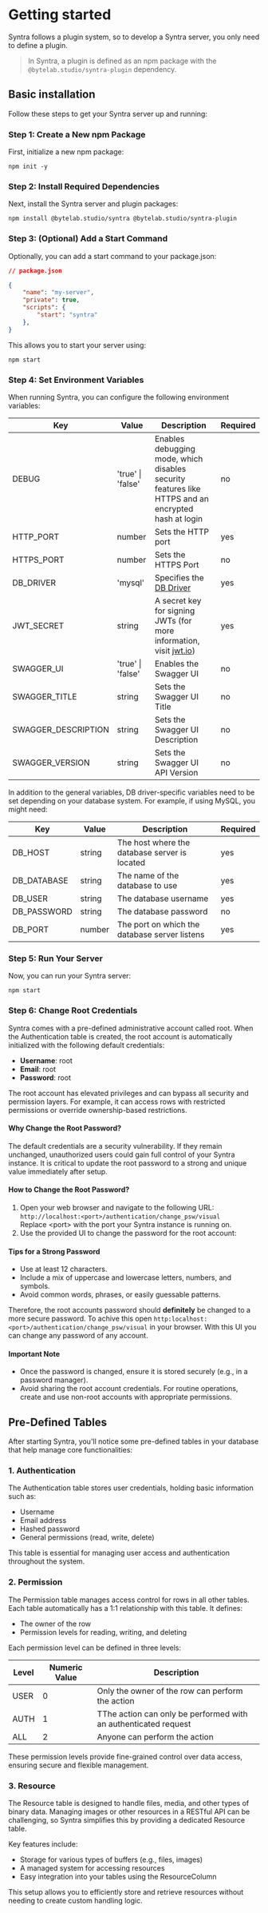 # Getting started

Syntra follows a plugin system, so to develop a Syntra server, you only need to define a plugin.

> In Syntra, a plugin is defined as an npm package with the `@bytelab.studio/syntra-plugin` dependency.

## Basic installation

Follow these steps to get your Syntra server up and running:

### Step 1: Create a New npm Package

First, initialize a new npm package:

```shell
npm init -y
```

### Step 2: Install Required Dependencies

Next, install the Syntra server and plugin packages:

```shell
npm install @bytelab.studio/syntra @bytelab.studio/syntra-plugin
```

### Step 3: (Optional) Add a Start Command

Optionally, you can add a start command to your package.json:

```json lines
// package.json

{
    "name": "my-server",
    "private": true,
    "scripts": {
        "start": "syntra"
    },
}
```

This allows you to start your server using:

```shell
npm start
```

### Step 4: Set Environment Variables

When running Syntra, you can configure the following environment variables:

| Key                 | Value             | Description                                                                                        | Required |
|---------------------|-------------------|----------------------------------------------------------------------------------------------------|----------|
| DEBUG               | 'true' \| 'false' | Enables debugging mode, which disables security features like HTTPS and an encrypted hash at login | no       |
| HTTP_PORT           | number            | Sets the HTTP port                                                                                 | yes      |
| HTTPS_PORT          | number            | Sets the HTTPS Port                                                                                | no       |
| DB_DRIVER           | 'mysql'           | Specifies the [DB Driver](./02-db-drivers.md)                                                      | yes      |
| JWT_SECRET          | string            | A secret key for signing JWTs (for more information, visit [jwt.io](https://jwt.io))               | yes      |
| SWAGGER_UI          | 'true' \| 'false' | Enables the Swagger UI                                                                             | no       |
| SWAGGER_TITLE       | string            | Sets the Swagger UI Title                                                                          | no       |
| SWAGGER_DESCRIPTION | string            | Sets the Swagger UI Description                                                                    | no       |
| SWAGGER_VERSION     | string            | Sets the Swagger UI API Version                                                                    | no       |

In addition to the general variables, DB driver-specific variables need to be set depending on your database system. For
example, if using MySQL, you might need:

| Key         | Value  | Description                                   | Required |
|-------------|--------|-----------------------------------------------|----------|
| DB_HOST     | string | The host where the database server is located | yes      |
| DB_DATABASE | string | The name of the database to use               | yes      |
| DB_USER     | string | The database username                         | yes      |
| DB_PASSWORD | string | The database password                         | no       |
| DB_PORT     | number | The port on which the database server listens | yes      |

### Step 5: Run Your Server

Now, you can run your Syntra server:

```shell
npm start
```

### Step 6: Change Root Credentials

Syntra comes with a pre-defined administrative account called root. When the Authentication table is created, the root
account is automatically initialized with the following default credentials:

- **Username**: root
- **Email**: root
- **Password**: root

The root account has elevated privileges and can bypass all security and permission layers. For example, it can access
rows with restricted permissions or override ownership-based restrictions.

#### Why Change the Root Password?

The default credentials are a security vulnerability. If they remain unchanged, unauthorized users could gain full
control of your Syntra instance. It is critical to update the root password to a strong and unique value immediately
after setup.

#### How to Change the Root Password?

1. Open your web browser and navigate to the following URL: \
   `http://localhost:<port>/authentication/change_psw/visual` \
   Replace &lt;port> with the port your Syntra instance is running on.
2. Use the provided UI to change the password for the root account:

#### Tips for a Strong Password
- Use at least 12 characters.
- Include a mix of uppercase and lowercase letters, numbers, and symbols.
- Avoid common words, phrases, or easily guessable patterns.

Therefore, the root accounts password should **definitely** be changed to a more secure password.
To achive this open `http:localhost:<port>/authentication/change_psw/visual` in your browser. With this UI you can
change any password of any account.

#### Important Note
- Once the password is changed, ensure it is stored securely (e.g., in a password manager).
- Avoid sharing the root account credentials. For routine operations, create and use non-root accounts with appropriate permissions.

## Pre-Defined Tables

After starting Syntra, you'll notice some pre-defined tables in your database that help manage core functionalities:

### 1. Authentication

The Authentication table stores user credentials, holding basic information such as:

- Username
- Email address
- Hashed password
- General permissions (read, write, delete)

This table is essential for managing user access and authentication throughout the system.

### 2. Permission

The Permission table manages access control for rows in all other tables. Each table automatically has a 1:1
relationship with this table. It defines:

- The owner of the row
- Permission levels for reading, writing, and deleting

Each permission level can be defined in three levels:

| Level | Numeric Value | Description                                                     |
|-------|---------------|-----------------------------------------------------------------|
| USER  | 0             | Only the owner of the row can perform the action                |
| AUTH  | 1             | TThe action can only be performed with an authenticated request |
| ALL   | 2             | Anyone can perform the action                                   |

These permission levels provide fine-grained control over data access, ensuring secure and flexible management.

### 3. Resource

The Resource table is designed to handle files, media, and other types of binary data. Managing images or other
resources in a RESTful API can be challenging, so Syntra simplifies this by providing a dedicated Resource table.

Key features include:

- Storage for various types of buffers (e.g., files, images)
- A managed system for accessing resources
- Easy integration into your tables using the ResourceColumn

This setup allows you to efficiently store and retrieve resources without needing to create custom handling logic.
